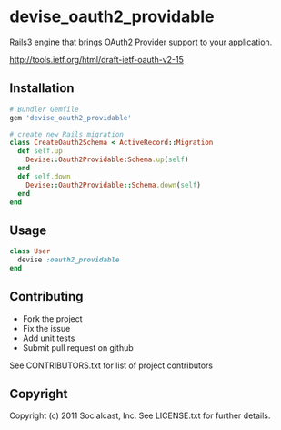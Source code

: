 # devise_oauth2_providable

Rails3 engine that brings OAuth2 Provider support to your application.

http://tools.ietf.org/html/draft-ietf-oauth-v2-15

## Installation

```ruby
# Bundler Gemfile
gem 'devise_oauth2_providable'
```

```ruby
# create new Rails migration
class CreateOauth2Schema < ActiveRecord::Migration
  def self.up
    Devise::Oauth2Providable:Schema.up(self)
  end
  def self.down
    Devise::Oauth2Providable::Schema.down(self)
  end
end
```

## Usage

```ruby
class User
  devise :oauth2_providable
end
```

## Contributing
 
* Fork the project
* Fix the issue
* Add unit tests
* Submit pull request on github

See CONTRIBUTORS.txt for list of project contributors

## Copyright

Copyright (c) 2011 Socialcast, Inc. 
See LICENSE.txt for further details.

